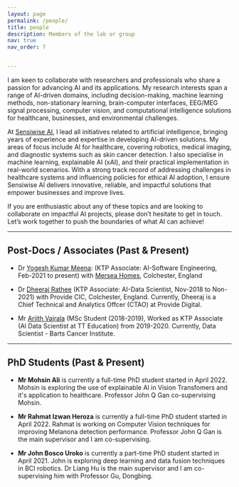 ```yaml
---
layout: page
permalink: /people/
title: people
description: Members of the lab or group
nav: true
nav_order: 7


---
```

I am keen to collaborate with researchers and professionals who share a passion for advancing AI and its applications. My research interests span a range of AI-driven domains, including decision-making, machine learning methods, non-stationary learning, brain-computer interfaces, EEG/MEG signal processing, computer vision, and computational intelligence solutions for healthcare, businesses, and environmental challenges.  

At [Sensiwise AI](https://sensiwise.ai/), I lead all initiatives related to artificial intelligence, bringing years of experience and expertise in developing AI-driven solutions. My areas of focus include AI for healthcare, covering robotics, medical imaging, and diagnostic systems such as skin cancer detection. I also specialise in machine learning, explainable AI (xAI), and their practical implementation in real-world scenarios. With a strong track record of addressing challenges in healthcare systems and influencing policies for ethical AI adoption, I ensure Sensiwise AI delivers innovative, reliable, and impactful solutions that empower businesses and improve lives.

If you are enthusiastic about any of these topics and are looking to collaborate on impactful AI projects, please don’t hesitate to get in touch. Let’s work together to push the boundaries of what AI can achieve!   

*** 
## Post-Docs / Associates (Past & Present)

* Dr [Yogesh Kumar Meena](https://uk.linkedin.com/in/ykmeena): (KTP Associate: AI-Software Engineering, Feb-2021 to present) with [Mersea Homes](https://www.merseahomes.co.uk/), Colchester, England

* Dr [Dheeraj Rathee](https://www.linkedin.com/in/dheeraj-rathee-phd-2a816297/) (KTP Associate: AI-Data Scientist, Nov-2018 to Non-2021) with Provide CIC, Colchester, England. Currently, Dheeraj is a Chief Technical and Analytics Offcer (CTAO) at Provide Digital. 

* Mr [Arjith Vajrala](https://www.linkedin.com/in/ajith-vajrala-21b88b68/?originalSubdomain=uk) (MSc Student (2018-2019), Worked as KTP Associate (AI Data Scientist at TT Education) from 2019-2020. Currently, Data Scientist - Barts Cancer Institute.

*** 
## PhD Students (Past & Present)

* **Mr Mohsin Ali** is currently a full-time PhD student started in April 2022. Mohsin is exploring the use of explainable AI in Vision Transfomers and it's application to healthcare. Professor John Q Gan co-supervising Mohsin.

* **Mr Rahmat Izwan Heroza** is currently a full-time PhD student started in April 2022. Rahmat is working on Computer Vision techniques for improving Melanona detection performance. Professor John Q Gan is the main supervisor and I am co-supervising.

* **Mr John Bosco Uroko** is currently a part-time PhD student started in April 2021. John is exploring deep learning and data fusion techniques in BCI robotics. Dr Liang Hu is the main supervisor and I am co-supervising him with Professor Gu, Dongbing.